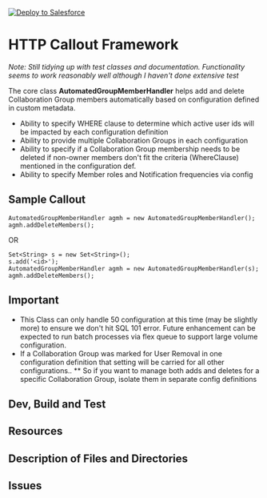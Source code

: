 [![Deploy to Salesforce](https://andrewfawcett.files.wordpress.com/2014/09/deploy.png)](https://githubsfdeploy.herokuapp.com/app/githubdeploy/sriram-venkatraman/AutomatedGroupMembership)

# HTTP Callout Framework
*Note: Still tidying up with test classes and documentation. Functionality seems to work reasonably well although I haven't done extensive test*

The core class __AutomatedGroupMemberHandler__ helps add and delete Collaboration Group members automatically based on configuration defined in custom metadata.
* Ability to specify WHERE clause to determine which active user ids will be impacted by each configuration definition
* Ability to provide multiple Collaboration Groups in each configuration
* Ability to specify if a Collaboration Group membership needs to be deleted if non-owner members don't fit the criteria (WhereClause) mentioned in the configuration def. 
* Ability to specify Member roles and Notification frequencies via config

## Sample Callout
```
AutomatedGroupMemberHandler agmh = new AutomatedGroupMemberHandler();
agmh.addDeleteMembers();
```
OR

```
Set<String> s = new Set<String>();
s.add('<id>');
AutomatedGroupMemberHandler agmh = new AutomatedGroupMemberHandler(s);
agmh.addDeleteMembers();
```

## Important
* This Class can only handle 50 configuration at this time (may be slightly more) to ensure we don't hit SQL 101 error. Future enhancement can be expected to run batch processes via flex queue to support large volume configuration. 
* If a Collaboration Group was marked for User Removal in one configuration definition that setting will be carried for all other configurations.. 
** So if you want to manage both adds and deletes for a specific Collaboration Group, isolate them in separate config definitions

## Dev, Build and Test

## Resources

## Description of Files and Directories

## Issues

